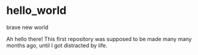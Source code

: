 # hello_world
brave new world

Ah hello there!
This first repository was supposed to be made many many months ago, until I got distracted by life.
